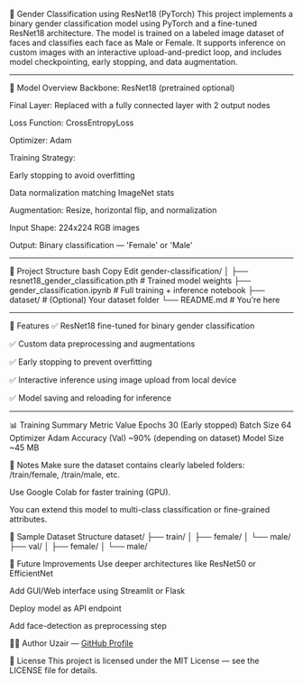 📘 Gender Classification using ResNet18 (PyTorch)
This project implements a binary gender classification model using PyTorch and a fine-tuned ResNet18 architecture. The model is trained on a labeled image dataset of faces and classifies each face as Male or Female. It supports inference on custom images with an interactive upload-and-predict loop, and includes model checkpointing, early stopping, and data augmentation.
____________________________________________________________
🧠 Model Overview
Backbone: ResNet18 (pretrained optional)

Final Layer: Replaced with a fully connected layer with 2 output nodes

Loss Function: CrossEntropyLoss

Optimizer: Adam

Training Strategy:

Early stopping to avoid overfitting

Data normalization matching ImageNet stats

Augmentation: Resize, horizontal flip, and normalization

Input Shape: 224x224 RGB images

Output: Binary classification — 'Female' or 'Male'
____________________________________________________________

📂 Project Structure
bash
Copy
Edit
gender-classification/
│
├── resnet18_gender_classification.pth   # Trained model weights
├── gender_classification.ipynb          # Full training + inference notebook
├── dataset/                             # (Optional) Your dataset folder
└── README.md                            # You're here
____________________________________________________________


🧪 Features
✅ ResNet18 fine-tuned for binary gender classification

✅ Custom data preprocessing and augmentations

✅ Early stopping to prevent overfitting

✅ Interactive inference using image upload from local device

✅ Model saving and reloading for inference
____________________________________________________________

📊 Training Summary
Metric	Value
Epochs	30 (Early stopped)
Batch Size	64
Optimizer	Adam
Accuracy (Val)	~90% (depending on dataset)
Model Size	~45 MB

📌 Notes
Make sure the dataset contains clearly labeled folders: /train/female, /train/male, etc.

Use Google Colab for faster training (GPU).

You can extend this model to multi-class classification or fine-grained attributes.

📁 Sample Dataset Structure
dataset/
├── train/
│   ├── female/
│   └── male/
├── val/
│   ├── female/
│   └── male/


🧠 Future Improvements
Use deeper architectures like ResNet50 or EfficientNet

Add GUI/Web interface using Streamlit or Flask

Deploy model as API endpoint

Add face-detection as preprocessing step

👨‍💻 Author
Uzair — [GitHub Profile](https://github.com/UxairXaiser)

📄 License
This project is licensed under the MIT License — see the LICENSE file for details.

